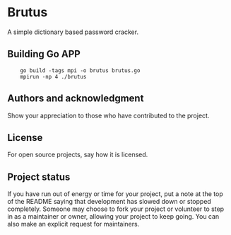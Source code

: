 # Brutus

A simple dictionary based password cracker.

## Building Go APP

```
    go build -tags mpi -o brutus brutus.go
    mpirun -np 4 ./brutus
```

## Authors and acknowledgment

Show your appreciation to those who have contributed to the project.

## License

For open source projects, say how it is licensed.

## Project status

If you have run out of energy or time for your project, put a note at the top of the README saying that development has slowed down or stopped completely. Someone may choose to fork your project or volunteer to step in as a maintainer or owner, allowing your project to keep going. You can also make an explicit request for maintainers.
